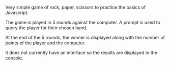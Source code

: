 Very simple game of rock, paper, scissors to practice the basics of Javascript.

The game is played in 5 rounds against the computer. A prompt is used to query the player for their chosen hand.

At the end of the 5 rounds, the winner is displayed along with the number of points of the player and the computer.

It does not currently have an interface so the results are displayed in the console.